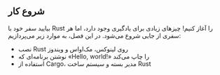 ## شروع کار

بیایید سفر خود با Rust را آغاز کنیم! چیزهای زیادی برای یادگیری وجود دارد، اما هر سفری از جایی شروع می‌شود. در این فصل، به موارد زیر می‌پردازیم:

- نصب Rust روی لینوکس، مک‌او‌اس و ویندوز
- نوشتن برنامه‌ای که «Hello, world!» را چاپ می‌کند
- استفاده از Cargo، مدیر بسته و سیستم ساخت Rust
